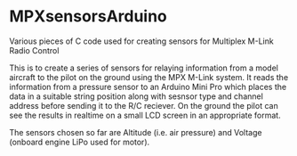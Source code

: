 # MPXsensorsArduino
Various pieces of C code used for creating sensors for Multiplex M-Link Radio Control

This is to create a series of sensors for relaying information from a model aircraft to the pilot on the ground using the MPX M-Link system. It reads the information from a pressure sensor to an Arduino Mini Pro which places the data in a suitable string position along with sesnsor type and channel address before sending it to the R/C reciever. On the ground the pilot can see the results in realtime on a small LCD screen in an appropriate format.

The sensors chosen so far are Altitude (i.e. air pressure) and Voltage (onboard engine LiPo used for motor).
